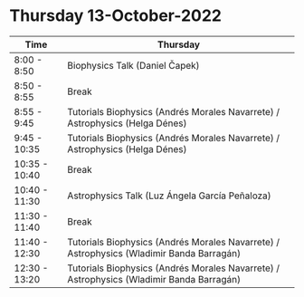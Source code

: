 # Thursday 13-October-2022

| Time  | Thursday |
| ------------- | ------------- | 
| 8:00 - 8:50  | Biophysics Talk (Daniel Čapek) | 
| 8:50 - 8:55  |  Break | 
| 8:55 - 9:45 | Tutorials Biophysics (Andrés Morales Navarrete) / Astrophysics (Helga Dénes) | 
| 9:45 - 10:35  | Tutorials Biophysics (Andrés Morales Navarrete) / Astrophysics (Helga Dénes)| 
| 10:35 - 10:40  | Break |
| 10:40 - 11:30  | Astrophysics Talk (Luz Ángela García Peñaloza) | 
| 11:30 - 11:40  | Break | 
| 11:40 - 12:30  |  Tutorials Biophysics (Andrés Morales Navarrete) / Astrophysics (Wladimir Banda Barragán)| 
| 12:30 - 13:20  |  Tutorials Biophysics (Andrés Morales Navarrete) / Astrophysics (Wladimir Banda Barragán)| 
